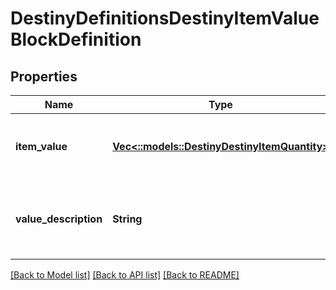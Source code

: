 # DestinyDefinitionsDestinyItemValueBlockDefinition

## Properties
Name | Type | Description | Notes
------------ | ------------- | ------------- | -------------
**item_value** | [**Vec<::models::DestinyDestinyItemQuantity>**](Destiny.DestinyItemQuantity.md) | References to the items that make up this item&#39;s \&quot;value\&quot;, and the quantity. | [optional] [default to null]
**value_description** | **String** | If there&#39;s a localized text description of the value provided, this will be said description. | [optional] [default to null]

[[Back to Model list]](../README.md#documentation-for-models) [[Back to API list]](../README.md#documentation-for-api-endpoints) [[Back to README]](../README.md)


